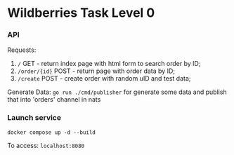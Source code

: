 # Wildberries Task Level 0


### API

Requests:
1. `/` GET - return index page with html form to search order by ID;
2. `/order/{id}` POST - return page with order data by ID;
3. `/create` POST - create order with random uID and test data;

Generate Data:
`go run ./cmd/publisher` for generate some data and publish that into 'orders' channel in nats


### Launch service

`docker compose up -d --build`

To access: `localhost:8080`

